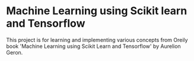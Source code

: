 # Machine Learning using Scikit learn and Tensorflow
This project is for learning and implementing various concepts from Oreily book 'Machine Learning using Scikit Learn and Tensorflow' by Aurelion Geron.
